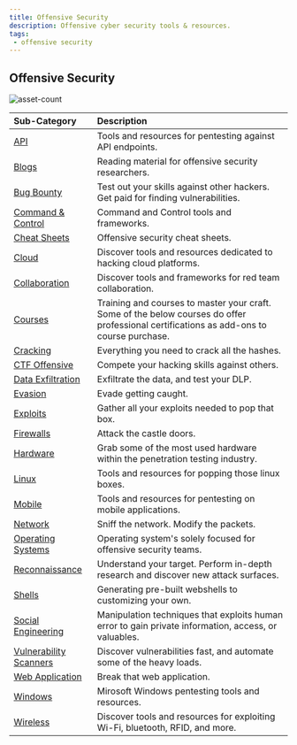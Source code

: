 ```yaml
---
title: Offensive Security
description: Offensive cyber security tools & resources.
tags:
 - offensive security
---
```


## Offensive Security

![asset-count](https://img.shields.io/badge/Tools%20%26%20Resources%20Available-491-A65F5F?style=for-the-badge)

| Sub-Category | Description |
| :--- | :--- |
| [API](api) | Tools and resources for pentesting against API endpoints. |
| [Blogs](blogs) | Reading material for offensive security researchers. |
| [Bug Bounty](bug-bounty) | Test out your skills against other hackers. Get paid for finding vulnerabilities. |
| [Command & Control](C2) | Command and Control tools and frameworks. |
| [Cheat Sheets](cheat-sheets) | Offensive security cheat sheets. |
| [Cloud](cloud) | Discover tools and resources dedicated to hacking cloud platforms. |
| [Collaboration](collab) | Discover tools and frameworks for red team collaboration. |
| [Courses](courses) | Training and courses to master your craft. Some of the below courses do offer professional certifications as add-ons to course purchase. |
| [Cracking](cracking) | Everything you need to crack all the hashes. |
| [CTF Offensive](ctf) | Compete your hacking skills against others. |
| [Data Exfiltration](data-exfiltration) | Exfiltrate the data, and test your DLP. |
| [Evasion](evasion) | Evade getting caught. |
| [Exploits](exploits) | Gather all your exploits needed to pop that box. |
| [Firewalls](firewalls) | Attack the castle doors. |
| [Hardware](hardware) | Grab some of the most used hardware within the penetration testing industry. |
| [Linux](linux) | Tools and resources for popping those linux boxes. |
| [Mobile](mobile) | Tools and resources for pentesting on mobile applications. |
| [Network](network) | Sniff the network. Modify the packets. |
| [Operating Systems](operating-system) | Operating system's solely focused for offensive security teams. |
| [Reconnaissance](recon) | Understand your target. Perform in-depth research and discover new attack surfaces. |
| [Shells](shells) | Generating pre-built webshells to customizing your own. |
| [Social Engineering](social-engineering) | Manipulation techniques that exploits human error to gain private information, access, or valuables. |
| [Vulnerability Scanners](vuln-scanners) | Discover vulnerabilities fast, and automate some of the heavy loads. |
| [Web Application](web-app) | Break that web application. |
| [Windows](windows) | Mirosoft Windows pentesting tools and resources. |
| [Wireless](wireless) | Discover tools and resources for exploiting Wi-Fi, bluetooth, RFID, and more. |